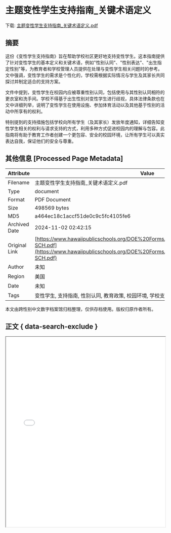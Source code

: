 # 主题变性学生支持指南_关键术语定义

<!-- tcd_download_link -->
下载: [主题变性学生支持指南_关键术语定义.pdf](主题变性学生支持指南_关键术语定义.pdf)
<!-- tcd_download_link_end -->

## 摘要

<!-- tcd_abstract -->
这份《变性学生支持指南》旨在帮助学校社区更好地支持变性学生。这本指南提供了针对变性学生的基本定义和关键术语，例如"性别认同"、"性别表达"、"出生指定性别"等，为教育者和学校管理人员提供在处理与变性学生相关问题时的参考。文中强调，变性学生的需求是个性化的，学校需根据实际情况与学生及其家长共同探讨并制定适合的支持方案。

文件中提到，变性学生在校园内应被尊重性别认同，包括使用与其性别认同相符的更衣室和洗手间。学校不得基于出生性别对变性学生进行歧视，具体法律条款也在文中详细列举，说明了变性学生在使用设施、参加体育活动以及其他基于性别的活动中所享有的权利。

特别提到的支持措施包括学校向所有学生（及其家长）发放年度通知，详细告知变性学生相关的权利与请求支持的方式，利用多种方式促进校园内的理解与包容。此指南将有助于教育工作者创建一个更包容、安全的校园环境，让所有学生可以真实表达自我，保证他们的安全与尊重。

<!-- tcd_abstract_end -->

## 其他信息 [Processed Page Metadata]

| Attribute       | Value                                  |
|-----------------|----------------------------------------|
| Filename        | 主题变性学生支持指南_关键术语定义.pdf                             |
| Type            | document                                 |
| Format          | PDF Document                               |
| Size            | 498569 bytes                           |
| MD5             | a464ec18c1accf51de0c9c5fc4105fe6                                  |
| Archived Date   | 2024-11-02 02:42:15                             |
| Original Link   | [https://www.hawaiipublicschools.org/DOE%20Forms/Civil%20Rights/TransgenderSupports-SCH.pdf](https://www.hawaiipublicschools.org/DOE%20Forms/Civil%20Rights/TransgenderSupports-SCH.pdf)                         |
| Author          | 未知                               |
| Region          | 美国                               |
| Date            | 未知                                 |
| Tags            | 变性学生, 支持指南, 性别认同, 教育政策, 校园环境, 学校支持                                 |

本文由跨性别中文数字档案馆归档整理，仅供存档使用。版权归原作者所有。


## 正文 { data-search-exclude }

<!-- tcd_main_text -->
<iframe src="../主题变性学生支持指南_关键术语定义.pdf" width="100%" height="600px">
    <p>无法显示PDF，请下载查看。</p>
</iframe>
<!-- tcd_main_text_end -->

